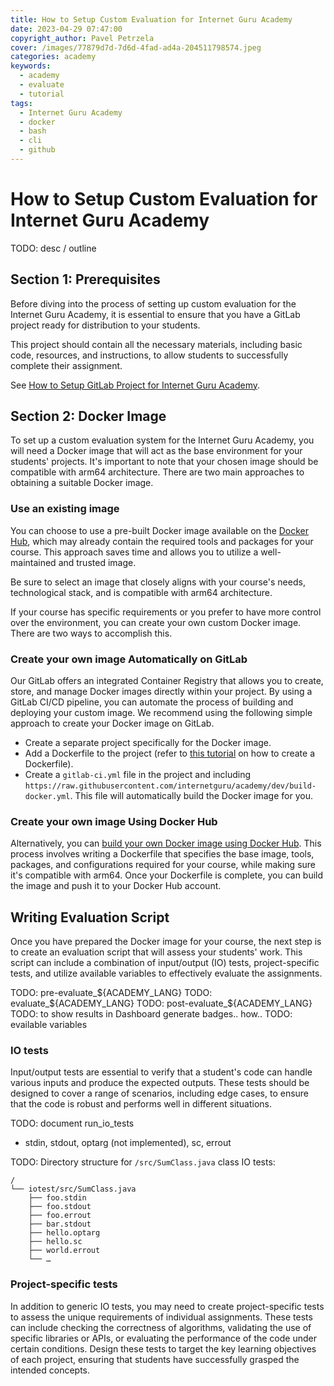 ```yaml
---
title: How to Setup Custom Evaluation for Internet Guru Academy
date: 2023-04-29 07:47:00
copyright_author: Pavel Petrzela
cover: /images/77879d7d-7d6d-4fad-ad4a-204511798574.jpeg
categories: academy
keywords:
  - academy
  - evaluate
  - tutorial
tags:
  - Internet Guru Academy
  - docker
  - bash
  - cli
  - github
---
```


# How to Setup Custom Evaluation for Internet Guru Academy

TODO: desc / outline

## Section 1: Prerequisites

Before diving into the process of setting up custom evaluation for the Internet Guru Academy, it is essential to ensure that you have a GitLab project ready for distribution to your students.

This project should contain all the necessary materials, including basic code, resources, and instructions, to allow students to successfully complete their assignment.

See [How to Setup GitLab Project for Internet Guru Academy](#TODO).

## Section 2: Docker Image

To set up a custom evaluation system for the Internet Guru Academy, you will need a Docker image that will act as the base environment for your students' projects. It's important to note that your chosen image should be compatible with arm64 architecture. There are two main approaches to obtaining a suitable Docker image.

### Use an existing image

You can choose to use a pre-built Docker image available on the [Docker Hub](https://hub.docker.com/), which may already contain the required tools and packages for your course. This approach saves time and allows you to utilize a well-maintained and trusted image.

Be sure to select an image that closely aligns with your course's needs, technological stack, and is compatible with arm64 architecture.

If your course has specific requirements or you prefer to have more control over the environment, you can create your own custom Docker image. There are two ways to accomplish this.

### Create your own image Automatically on GitLab

Our GitLab offers an integrated Container Registry that allows you to create, store, and manage Docker images directly within your project. By using a GitLab CI/CD pipeline, you can automate the process of building and deploying your custom image. We recommend using the following simple approach to create your Docker image on GitLab.

 - Create a separate project specifically for the Docker image.
 - Add a Dockerfile to the project (refer to [this tutorial](https://docs.docker.com/engine/reference/builder/) on how to create a Dockerfile).
 - Create a `gitlab-ci.yml` file in the project and including `https://raw.githubusercontent.com/internetguru/academy/dev/build-docker.yml`. This file will automatically build the Docker image for you.

### Create your own image Using Docker Hub

Alternatively, you can [build your own Docker image using Docker Hub](#TODO). This process involves writing a Dockerfile that specifies the base image, tools, packages, and configurations required for your course, while making sure it's compatible with arm64. Once your Dockerfile is complete, you can build the image and push it to your Docker Hub account.

## Writing Evaluation Script

Once you have prepared the Docker image for your course, the next step is to create an evaluation script that will assess your students' work. This script can include a combination of input/output (IO) tests, project-specific tests, and utilize available variables to effectively evaluate the assignments.

TODO: pre-evaluate_${ACADEMY_LANG}
TODO: evaluate_${ACADEMY_LANG}
TODO: post-evaluate_${ACADEMY_LANG}
TODO: to show results in Dashboard generate badges.. how..
TODO: evailable variables

### IO tests

Input/output tests are essential to verify that a student's code can handle various inputs and produce the expected outputs. These tests should be designed to cover a range of scenarios, including edge cases, to ensure that the code is robust and performs well in different situations.

TODO: document run_io_tests
 - stdin, stdout, optarg (not implemented), sc, errout

TODO: Directory structure for `/src/SumClass.java` class IO tests:

```
/
└── iotest/src/SumClass.java
    ├── foo.stdin
    ├── foo.stdout
    ├── foo.errout
    ├── bar.stdout
    ├── hello.optarg
    ├── hello.sc
    ├── world.errout
    └── …
```


### Project-specific tests

In addition to generic IO tests, you may need to create project-specific tests to assess the unique requirements of individual assignments. These tests can include checking the correctness of algorithms, validating the use of specific libraries or APIs, or evaluating the performance of the code under certain conditions. Design these tests to target the key learning objectives of each project, ensuring that students have successfully grasped the intended concepts.



